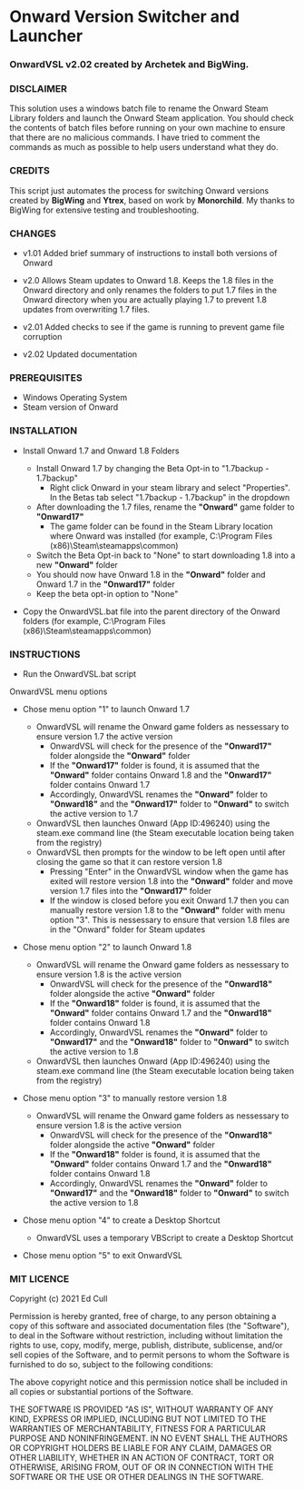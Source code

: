 # Onward Version Switcher and Launcher
### OnwardVSL v2.02 created by Archetek and BigWing.

### DISCLAIMER
This solution uses a windows batch file to rename the Onward Steam Library folders and launch the Onward Steam application. You should check the contents of batch files before running on your own machine to ensure that there are no malicious commands. I have tried to comment the commands as much as possible to help users understand what they do.

### CREDITS
This script just automates the process for switching Onward versions created by **BigWing** and **Ytrex**, based on work by **Monorchild**. My thanks to BigWing for extensive testing and troubleshooting.

### CHANGES


- v1.01    Added brief summary of instructions to install both versions of Onward

- v2.0     Allows Steam updates to Onward 1.8. Keeps the 1.8 files in the Onward directory and only renames the folders to put 1.7 files in the Onward directory when you are actually playing 1.7 to prevent 1.8 updates from overwriting 1.7 files.

- v2.01    Added checks to see if the game is running to prevent game file corruption

- v2.02    Updated documentation

### PREREQUISITES

- Windows Operating System
- Steam version of Onward

### INSTALLATION

- Install Onward 1.7 and Onward 1.8 Folders
  - Install Onward 1.7 by changing the Beta Opt-in to "1.7backup - 1.7backup"
    - Right click Onward in your steam library and select "Properties". In the Betas tab select "1.7backup - 1.7backup" in the dropdown	
  - After downloading the 1.7 files, rename the **"Onward"** game folder to **"Onward17"**
    - The game folder can be found in the Steam Library location where Onward was installed (for example, C:\Program Files (x86)\Steam\steamapps\common)  
  - Switch the Beta Opt-in back to "None" to start downloading 1.8 into a new **"Onward"** folder 	
  - You should now have Onward 1.8 in the **"Onward"** folder and Onward 1.7 in the **"Onward17"** folder	
  - Keep the beta opt-in option to "None"
 
- Copy the OnwardVSL.bat file into the parent directory of the Onward folders (for example, C:\Program Files (x86)\Steam\steamapps\common)

### INSTRUCTIONS
  
- Run the OnwardVSL.bat script

OnwardVSL menu options

- Chose menu option "1" to launch Onward 1.7
  - OnwardVSL will rename the Onward game folders as nessessary to ensure version 1.7 the active version
    - OnwardVSL will check for the presence of the **"Onward17"** folder alongside the **"Onward"** folder
    - If the **"Onward17"** folder is found, it is assumed that the **"Onward"** folder contains Onward 1.8 and the **"Onward17"** folder contains Onward 1.7
    - Accordingly, OnwardVSL renames the **"Onward"** folder to **"Onward18"** and the **"Onward17"** folder to **"Onward"** to switch the active version to 1.7
  - OnwardVSL then launches Onward (App ID:496240) using the steam.exe command line (the Steam executable location being taken from the registry)
  - OnwardVSL then prompts for the window to be left open until after closing the game so that it can restore version 1.8
    - Pressing "Enter" in the OnwardVSL window when the game has exited will restore version 1.8 into the **"Onward"** folder and move version 1.7 files into the **"Onward17"** folder
    - If the window is closed before you exit Onward 1.7 then you can manually restore version 1.8 to the **"Onward"** folder with menu option "3". This is nessessary to ensure that version 1.8 files are in the "Onward" folder for Steam updates
	
- Chose menu option "2" to launch Onward 1.8
  - OnwardVSL will rename the Onward game folders as nessessary to ensure version 1.8 is the active version
    - OnwardVSL will check for the presence of the **"Onward18"** folder alongside the active **"Onward"** folder
    - If the **"Onward18"** folder is found, it is assumed that the **"Onward"** folder contains Onward 1.7 and the **"Onward18"** folder contains Onward 1.8
    - Accordingly, OnwardVSL renames the **"Onward"** folder to **"Onward17"** and the **"Onward18"** folder to **"Onward"** to switch the active version to 1.8
  - OnwardVSL then launches Onward (App ID:496240) using the steam.exe command line (the Steam executable location being taken from the registry)
  
- Chose menu option "3" to manually restore version 1.8 
  - OnwardVSL will rename the Onward game folders as nessessary to ensure version 1.8 is the active version
    - OnwardVSL will check for the presence of the **"Onward18"** folder alongside the active **"Onward"** folder
    - If the **"Onward18"** folder is found, it is assumed that the **"Onward"** folder contains Onward 1.7 and the **"Onward18"** folder contains Onward 1.8
    - Accordingly, OnwardVSL renames the **"Onward"** folder to **"Onward17"** and the **"Onward18"** folder to **"Onward"** to switch the active version to 1.8
  
- Chose menu option "4" to create a Desktop Shortcut
  - OnwardVSL uses a temporary VBScript to create a Desktop Shortcut

- Chose menu option "5" to exit OnwardVSL
	
### MIT LICENCE

Copyright (c) 2021 Ed Cull

Permission is hereby granted, free of charge, to any person obtaining a copy
of this software and associated documentation files (the "Software"), to deal
in the Software without restriction, including without limitation the rights
to use, copy, modify, merge, publish, distribute, sublicense, and/or sell
copies of the Software, and to permit persons to whom the Software is
furnished to do so, subject to the following conditions:

The above copyright notice and this permission notice shall be included in all
copies or substantial portions of the Software.

THE SOFTWARE IS PROVIDED "AS IS", WITHOUT WARRANTY OF ANY KIND, EXPRESS OR
IMPLIED, INCLUDING BUT NOT LIMITED TO THE WARRANTIES OF MERCHANTABILITY,
FITNESS FOR A PARTICULAR PURPOSE AND NONINFRINGEMENT. IN NO EVENT SHALL THE
AUTHORS OR COPYRIGHT HOLDERS BE LIABLE FOR ANY CLAIM, DAMAGES OR OTHER
LIABILITY, WHETHER IN AN ACTION OF CONTRACT, TORT OR OTHERWISE, ARISING FROM,
OUT OF OR IN CONNECTION WITH THE SOFTWARE OR THE USE OR OTHER DEALINGS IN THE
SOFTWARE.
